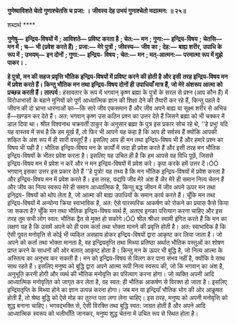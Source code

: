 **गुणेष्वाविशते चेतो गुणाश्चेतसि च प्रजा: ।** **जीवस्य देह उभयं गुणाश्चेतो मदात्मन: ॥ २५॥** 

शब्दार्थ **** 

**गुणेषु—** **इन्द्रिय-विषयों में** **; आविशते—** **प्रविष्ट करता है** **; चेत:—** **मन** **; गुणा:—** **इन्द्रिय-विषय** **; चेतसि—** **मन में** **; च—** **भी (प्रवेश** **करते हैं)** **; प्रजा:—** **मेरे पुत्रों** **; जीवस्य—** **जीव का** **; देह:—** **बाह्य शरीर, उपाधि के रूप में** **; उभयम्—** **इन दोनों** **; गुणा:—** **इन्द्रिय-** **विषय** **; चेत:—** **मन** **; मत्-आत्मन:—** **परमात्मा रूप में मुझे पाकर।** **.** 

**हे पुत्रो, मन की सहज प्रवृत्ति भौतिक इन्द्रिय-विषयों में प्रविष्ट करने की होती है और इसी** **तरह इन्द्रिय-विषय मन में प्रवेश करते हैं। किन्तु भौतिक मन तथा इन्द्रिय-विषय दोनों ही** **उपाधियाँ मात्र हैं, जो मेरे अंशरूप आत्मा को प्रच्छन्न करती हैं।** **तात्पर्य :** हंसावतार के रूप में भगवान् कृष्ण ब्रह्मा के पुत्रों के सरल से प्रश्न (आप कौन हैं) में विरोधाभासों के बहाने मुनियों को पूर्ण आध्यात्मिक ज्ञान की शिक्षा देने की तैयारी कर रहे हैं, किन्तु पहले वे जीवन की दो भ्रान्त धारणाओं का—कि सारे जीव एकसमान हैं और जीव अपने बाह्य या सूक्ष्म शरीर से अभिन्न हैं—खण्डन कर देते हैं। अत: भगवान् कृष्ण उस कठिन प्रश्न का उत्तर देते हैं जिसने ब्रह्मा को भी चक्कर में डाल दिया था। श्रील विश्वनाथ चक्रवर्ती ठाकुर के अनुसार ब्रह्मा के पुत्र इस प्रकार सोच रहे थे, ''हे प्रभु! यदि यह वास्तव में सच है कि हम मूर्ख हैं, तो फिर भी आपने यह कहा है कि आप ही सर्वस्व हैं क्योंकि आपकी शकि्त के अंश रूप में ही सारी वस्तुएँ हैं। इसलिए आप ही मन तथा इन्द्रिय-विषय भी हैं और हमारे प्रश्न का विषय भी यही है। भौतिक इन्द्रिय-विषय मन के कार्यों में सदा ही प्रवेश करते हैं और इसी तरह मन भौतिक इन्द्रिय-विषयों के भीतर प्रवेश करता है। इसलिए यह उचित ही है कि हम आपसे वह विधि पूछें, जिससे इन्द्रिय-विषय मन में प्रवेश न करें और न मन इन्द्रिय-विषयों में प्रवेश करे। कृपा करके हमें उत्तर दें।ÓÓ भगवान् इसका उत्तर इस प्रकार देते हैं ''हे पुत्रो! यह तथ्य है कि मन भौतिक इन्द्रिय-विषयों में प्रवेश करता है और इन्द्रिय-विषय मन में प्रवेश करते हैं। इस तरह, यद्यपि जीव मेरे अंश हैं अैर मेरे ही समान नित्य चेतन हैं और जीव का नित्य स्वरूप मेरे ही समान आध्यात्मिक है, किन्तु बद्ध जीवन में जीव अपने ऊपर मन तथा इनि्द्रय- विषयों को थोप लेता है, जो आत्मा की बाह्य उपाधियों के समान कार्य करते हैं। चूँकि मन तथा इन्द्रिय-विषयों में अन्योन्य क्रिया स्वाभाविक है, अत: ऐसे पारस्परिक आकर्षण को रोकने का प्रयास कैसे किया जा सकता है? चूँकि मन तथा भौतिक इन्द्रिय-विषय व्यर्थ हैं, अतएव इनका परित्याग करना चाहिए और इस तरह तुम सभी लोग स्वत: भौतिक द्वैत से मुक्त हो सकोगे।ÓÓ श्रील श्रीधर स्वामी इंगित करते हैं कि मन का लक्षण यह है कि उसमें अपने को ही परम कर्ता तथा भोक्ता मानने की प्रवृत्ति होती है। अत: स्वाभाविक है कि ऐसी गॢवत मनोवृत्ति से कोई भी व्यकि्त असहाय होकर इन्द्रिय-विषयों द्वारा आकृष्ट कर लिया जाता है। जो अपने को कर्ता तथा भोक्ता मानता है, वह इन्द्रियतृप्ति तथा मिथ्या प्रतिष्ठा अर्थात् भौतिक वस्तुओं का शोषण प्राप्त करने के साधनों की ओर बलात् आकृष्ट होता है। किन्तु मन के ऊपर भी बुद्धि है, जो नित्य आत्मा के अस्तित्व का अनुभव कर सकती है। मन को इन्द्रिय-विषय से विलग कर पाना संभव नहीं है, क्योंकि वे साथ साथ रहते हैं। इसलिए मनुष्य को बुद्धि द्वारा अपने आत्मा रूपी नित्य स्वरूप की, जो कि भगवान् का अंश है, अनुभूति करनी होगी और व्यर्थ की भौतिक मनोवृत्ति का परित्याग करना होगा। जो व्यक्ति अपनी आदि आध्यात्मिक मनोवृति्त को जागृत कर लेता है, वह स्वत: ही भौतिक आकर्षण से विरक्त हो जाता है। इसलिए इन्द्रियतृप्ति के मिथ्या होने का ज्ञान उत्पन्न करना होगा। जब मन या इन्द्रियाँ भौतिक भोग की ओर आकॢषत होती हैं, तो श्रेष्ठ बुद्धि को ऐसे मोह का तुरन्त पता लगा लेना चाहिए। इस तरह, मनुष्य को अपनी मनोवृत्ति को शुद्ध बनाना चाहिए। भगवद्भक्ति से, ऐसी विरक्ति तथा बुद्धि स्वत: जाग्रत होती हैं और अपने आदि आध्यात्मिक स्वरूप को भलीभाँति जानकर, मनुष्य शुद्ध चेतना में उचित रूप से स्थित होता है।  